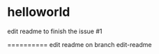 helloworld
==========
edit readme to finish the issue #1

==========
edit readme on branch edit-readme 
